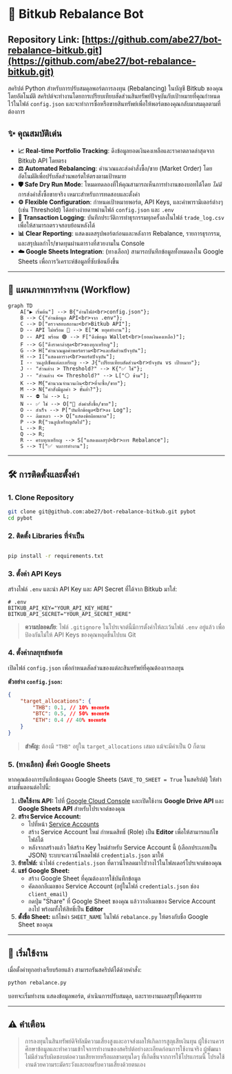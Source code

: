 # 🤖 Bitkub Rebalance Bot

## **Repository Link:** [https://github.com/abe27/bot-rebalance-bitkub.git](https://github.com/abe27/bot-rebalance-bitkub.git)

สคริปต์ Python สำหรับการปรับสมดุลพอร์ตการลงทุน (Rebalancing) ในบัญชี Bitkub ของคุณโดยอัตโนมัติ สคริปต์จะทำงานโดยการเปรียบเทียบสัดส่วนสินทรัพย์ปัจจุบันกับเป้าหมายที่คุณกำหนดไว้ในไฟล์ `config.json` และจะทำการซื้อหรือขายสินทรัพย์เพื่อให้พอร์ตของคุณกลับมาสมดุลตามที่ต้องการ

## ✨ คุณสมบัติเด่น

-   **📈 Real-time Portfolio Tracking**: ดึงข้อมูลยอดเงินคงเหลือและราคาตลาดล่าสุดจาก Bitkub API โดยตรง
-   **⚖️ Automated Rebalancing**: คำนวณและส่งคำสั่งซื้อ/ขาย (Market Order) โดยอัตโนมัติเพื่อปรับสัดส่วนพอร์ตให้ตรงตามเป้าหมาย
-   **🛡️ Safe Dry Run Mode**: โหมดทดลองที่ให้คุณสามารถเห็นการทำงานของบอทได้โดย _ไม่มี_ การส่งคำสั่งซื้อขายจริง เหมาะสำหรับการทดสอบและตั้งค่า
-   **⚙️ Flexible Configuration**: กำหนดเป้าหมายพอร์ต, API Keys, และค่าพารามิเตอร์ต่างๆ (เช่น Threshold) ได้อย่างง่ายดายผ่านไฟล์ `config.json` และ `.env`
-   **📝 Transaction Logging**: บันทึกประวัติการทำธุรกรรมทุกครั้งลงในไฟล์ `trade_log.csv` เพื่อให้สามารถตรวจสอบย้อนหลังได้
-   **📊 Clear Reporting**: แสดงผลสรุปพอร์ตก่อนและหลังการ Rebalance, รายการธุรกรรม, และสรุปผลกำไร/ขาดทุนผ่านตารางที่สวยงามใน Console
-   **☁️ Google Sheets Integration**: (ทางเลือก) สามารถบันทึกข้อมูลทั้งหมดลงใน Google Sheets เพื่อการวิเคราะห์ข้อมูลที่ซับซ้อนยิ่งขึ้น

---

## 🌊 แผนภาพการทำงาน (Workflow)

```mermaid
graph TD
    A["▶️ เริ่มต้น"] --> B{"อ่านไฟล์<br>config.json"};
    B --> C{"อ่านข้อมูล API<br>จาก .env"};
    C --> D["ตรวจสอบสถานะ<br>Bitkub API"];
    D -- API ไม่พร้อม 🔴 --> E["❌ หยุดทำงาน"];
    D -- API พร้อม 🟢 --> F["ดึงข้อมูล Wallet<br>(ยอดเงินคงเหลือ)"];
    F --> G["ดึงราคาล่าสุด<br>ของทุกเหรียญ"];
    G --> H["คำนวณมูลค่าพอร์ตรวม<br>และสัดส่วนปัจจุบัน"];
    H --> I["แสดงตาราง<br>พอร์ตปัจจุบัน"];
    I -- วนลูปเช็คแต่ละเหรียญ --> J{"เปรียบเทียบสัดส่วน<br>ปัจจุบัน vs เป้าหมาย"};
    J -- "ส่วนต่าง > Threshold?" --> K{"✅ ใช่"};
    J -- "ส่วนต่าง <= Threshold?" --> L["⚪ ข้าม"];
    K --> M{"คำนวณจำนวนเงิน<br>ที่จะซื้อ/ขาย"};
    M --> N{"คำสั่งมีมูลค่า > ขั้นต่ำ?"};
    N -- ⛔ ไม่ --> L;
    N -- ✅ ใช่ --> O["💸 ส่งคำสั่งซื้อ/ขาย"];
    O -- สำเร็จ --> P["บันทึกข้อมูล<br>ลง Log"];
    O -- ล้มเหลว --> Q["แสดงข้อผิดพลาด"];
    P --> R{"วนลูปเหรียญถัดไป"};
    L --> R;
    Q --> R;
    R -- ครบทุกเหรียญ --> S["แสดงผลสรุป<br>การ Rebalance"];
    S --> T["✅ จบการทำงาน"];
```

---

## 🛠️ การติดตั้งและตั้งค่า

### 1. Clone Repository

```bash
git clone git@github.com:abe27/bot-rebalance-bitkub.git pybot
cd pybot
```

### 2. ติดตั้ง Libraries ที่จำเป็น

```bash

pip install -r requirements.txt
```

### 3. ตั้งค่า API Keys

สร้างไฟล์ `.env` และนำ API Key และ API Secret ที่ได้จาก Bitkub มาใส่:

```env
# .env
BITKUB_API_KEY="YOUR_API_KEY_HERE"
BITKUB_API_SECRET="YOUR_API_SECRET_HERE"
```

> **ความปลอดภัย**: ไฟล์ `.gitignore` ในโปรเจกต์นี้มีการตั้งค่าให้ละเว้นไฟล์ `.env` อยู่แล้ว เพื่อป้องกันไม่ให้ API Keys ของคุณหลุดขึ้นไปบน Git

### 4. ตั้งค่ากลยุทธ์พอร์ต

เปิดไฟล์ `config.json` เพื่อกำหนดสัดส่วนของแต่ละสินทรัพย์ที่คุณต้องการลงทุน

**ตัวอย่าง `config.json`:**

```json
{
    "target_allocations": {
        "THB": 0.1, // 10% ของพอร์ต
        "BTC": 0.5, // 50% ของพอร์ต
        "ETH": 0.4 // 40% ของพอร์ต
    }
}
```

> **สำคัญ:** ต้องมี `"THB"` อยู่ใน `target_allocations` เสมอ แม้จะมีค่าเป็น 0 ก็ตาม

### 5. (ทางเลือก) ตั้งค่า Google Sheets

หากคุณต้องการบันทึกข้อมูลลง Google Sheets (`SAVE_TO_SHEET = True` ในสคริปต์) ให้ทำตามขั้นตอนต่อไปนี้:

1.  **เปิดใช้งาน API:** ไปที่ [Google Cloud Console](https://console.cloud.google.com/) และเปิดใช้งาน **Google Drive API** และ **Google Sheets API** สำหรับโปรเจกต์ของคุณ
2.  **สร้าง Service Account:**
    -   ไปที่หน้า [Service Accounts](https://console.cloud.google.com/iam-admin/serviceaccounts)
    -   สร้าง Service Account ใหม่ กำหนดสิทธิ์ (Role) เป็น **Editor** เพื่อให้สามารถแก้ไขไฟล์ได้
    -   หลังจากสร้างแล้ว ให้สร้าง Key ใหม่สำหรับ Service Account นี้ (เลือกประเภทเป็น JSON) ระบบจะดาวน์โหลดไฟล์ `credentials.json` มาให้
3.  **ย้ายไฟล์:** นำไฟล์ `credentials.json` ที่ดาวน์โหลดมาไปวางไว้ในโฟลเดอร์โปรเจกต์ของคุณ
4.  **แชร์ Google Sheet:**
    -   สร้าง Google Sheet ที่คุณต้องการใช้บันทึกข้อมูล
    -   คัดลอกอีเมลของ Service Account (อยู่ในไฟล์ `credentials.json` ช่อง `client_email`)
    -   กดปุ่ม "Share" ที่ Google Sheet ของคุณ แล้ววางอีเมลของ Service Account ลงไป พร้อมทั้งให้สิทธิ์เป็น **Editor**
5.  **ตั้งชื่อ Sheet:** แก้ไขค่า `SHEET_NAME` ในไฟล์ `rebalance.py` ให้ตรงกับชื่อ Google Sheet ของคุณ

---

## 🚀 เริ่มใช้งาน

เมื่อตั้งค่าทุกอย่างเรียบร้อยแล้ว สามารถรันสคริปต์ได้ด้วยคำสั่ง:

```bash
python rebalance.py
```

บอทจะเริ่มทำงาน แสดงข้อมูลพอร์ต, ดำเนินการปรับสมดุล, และรายงานผลสรุปให้คุณทราบ

---

## ⚠️ คำเตือน

> การลงทุนในสินทรัพย์ดิจิทัลมีความเสี่ยงสูงและอาจส่งผลให้เกิดการสูญเสียเงินทุน ผู้ใช้งานควรศึกษาข้อมูลและทำความเข้าใจการทำงานของสคริปต์อย่างละเอียดก่อนการใช้งานจริง ผู้พัฒนาไม่มีส่วนรับผิดชอบต่อความเสียหายหรือผลขาดทุนใดๆ ที่เกิดขึ้นจากการใช้โปรแกรมนี้ โปรดใช้งานด้วยความระมัดระวังและยอมรับความเสี่ยงด้วยตนเอง
